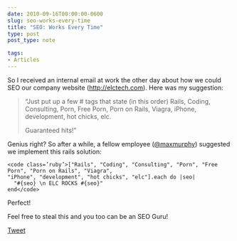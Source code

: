 ```yaml
---
date: 2010-09-16T00:00:00-0600
slug: seo-works-every-time
title: "SEO: Works Every Time"
type: post
post_type: note

tags:
- Articles
---
```

So I received an internal email at work the other day about how we could SEO our company website (<http://elctech.com>). Here was my suggestion:



> 
> “Just put up a few #  tags that state (in this order) Rails, Coding, Consulting, Porn, Free Porn, Porn on Rails, Viagra, iPhone, development, hot chicks, elc.
> 
> 
> 
> 
> Guaranteed hits!”
> 
> 
> 


Genius right? So after a while, a fellow employee ([@maxmurphy](http://twitter.com/maxmurphy)) suggested we implement this rails solution:




```
<code class=’ruby’>["Rails", "Coding", "Consulting", "Porn", "Free Porn", "Porn on Rails", "Viagra",
"iPhone", "development", "hot chicks", "elc"].each do |seo|
  "#{seo} \n ELC ROCKS #{seo}"
end</code>
```


Perfect!


Feel free to steal this and you too can be an SEO Guru!



[Tweet](http://twitter.com/share)


